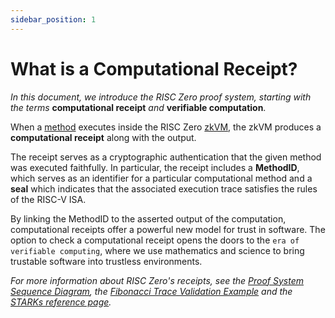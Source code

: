 ```yaml
---
sidebar_position: 1
---
```


# What is a Computational Receipt?

*In this document, we introduce the RISC Zero proof system, starting with the terms* **computational receipt** *and* **verifiable computation**. 

When a [method](../../key-terminology.md) executes inside the RISC Zero [zkVM](../zkvm/what_is_risc_zero.md), the zkVM produces a **computational receipt** along with the output. 

The receipt serves as a cryptographic authentication that the given method was executed faithfully. In particular, the receipt includes a **MethodID**, which serves as an identifier for a particular computational method and a **seal** which indicates that the associated execution trace satisfies the rules of the RISC-V ISA. 

By linking the MethodID to the asserted output of the computation, computational receipts offer a powerful new model for trust in software. The option to check a computational receipt opens the doors to the `era of verifiable computing`, where we use mathematics and science to bring trustable software into trustless environments.  

*For more information about RISC Zero's receipts, see the [Proof System Sequence Diagram](proof-system-sequence-diagram.md), the [Fibonacci Trace Validation Example](https://docs.google.com/spreadsheets/d/e/2PACX-1vSJ1J5PcS2op_vrGtbK5Mif0gAN6wbAaTSWTHy2vuFtfbtqbI_dRqpalNamNjjUcyqD7hDPJRgI2cG-/pubhtml#) and the [STARKs reference page](../../reference-docs/about-starks.md).* 

